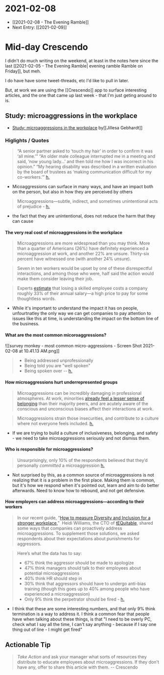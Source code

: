 # 2021-02-08

- [[2021-02-08 - The Evening Ramble]]
- Next Entry:  [[2021-02-09]]

# Mid-day Crescendo 

I didn't do much writing on the weekend, at least in the notes here since the last  [[2021-02-05 - The Evening Ramble| evening ramble Ramble on Friday]], but meh.

I do have have some tweet-threads, etc I'd like to pull in later.

But, at work we are using the [[Crescendo]] app to surface interesting articles, and the one that came up last week - that I'm just geting around to is.

## Study: microaggressions in the workplace
- [Study: microaggressions in the workplace](https://www.surveymonkey.com/curiosity/microaggressions-research/) by[[Jillesa Gebhardt]] 

### Higlights / Quotes

> “A senior partner asked to ‘touch my hair’ in order to confirm it was ‘all mine.’”
> “An older male colleague interrupted me in a meeting and said, ‘now young lady…’ and then told me how I was incorrect in his opinion.”
> “My hearing disability was described in a written evaluation by the board of trustees as ‘making communication difficult for my co-workers.’”  [h.](https://hyp.is/3OnMPGozEeuTm-PnZqa7Wg/www.surveymonkey.com/curiosity/microaggressions-research/www.surveymonkey.com/curiosity/microaggressions-research)

- Micoaggressions can surface in many ways, and have an impact both on the person, but also in how they are perceived by others

> Microaggressions—subtle, indirect, and sometimes unintentional acts of prejudice - [h.](https://hyp.is/u-l5tGo0EeugoT9KtlrDSQ/www.surveymonkey.com/curiosity/microaggressions-research/www.surveymonkey.com/curiosity/microaggressions-research)

- the fact that they are unintentional, does not reduce the harm that they can cause

#### The very real cost of microaggressions in the workplace

> Microaggressions are more widespread than you may think. More than a quarter of Americans (26%) have definitely experienced a microaggression at work, and another 22% are unsure. Thirty-six percent have witnessed one (with another 24% unsure).

> Seven in ten workers would be upset by one of these disrespectful interactions, and among those who were, half said the action would make them consider leaving their job.

> Experts [estimate](https://www.benefitnews.com/news/avoidable-turnover-costing-employers-big?brief=00000152-14a7-d1cc-a5fa-7cffccf00000) that losing a skilled employee costs a company roughly 33% of their annual salary—a high price to pay for some thoughtless words.

- While it's important to understand the impact it has on people, unfourtnatley the only way we can get companies to pay attention to issues like this at time, is understanding the impact on the bottom line of the business. 


#### What are the most common micoroaggressions?

![[survey monkey - most common micro-aggressions - Screen Shot 2021-02-08 at 10.41.13 AM.png]]

> - Being addressed unprofessionally
> - Being told you are "well spoken"
> - Being spoken over
> -- [h.](https://hyp.is/YVMpmmo1EeuY06t1QZs36A/www.surveymonkey.com/curiosity/microaggressions-research/www.surveymonkey.com/curiosity/microaggressions-research)

#### How microaggressions hurt underrepresented groups

> Microaggressions can be incredibly damaging in professional atmospheres. At work, minorities [already feel a lesser sense of belonging](https://www.surveymonkey.com/curiosity/how-surveymonkey-built-and-tested-a-survey-that-truly-measures-inclusion/) than their majority peers, and are acutely aware of the conscious and unconscious biases affect their interactions at work.

> Microaggressions strain those insecurities, and contribute to a culture where not everyone feels included. [h.](https://hyp.is/j_e5PGo1EeupCn9Vv6KYlw/www.surveymonkey.com/curiosity/microaggressions-research/www.surveymonkey.com/curiosity/microaggressions-research)

- If we are trying to build a culture of inclusiveness, belonging, and safety - we need to take microaggressions seriously and not dismiss them.

#### Who is responsible for microaggressions?

> Unsurprisingly, only 10% of the respondents believed that they’d personally _committed_ a microaggression [h.](https://hyp.is/uZoutGo1EeukjycN3IhAoQ/www.surveymonkey.com/curiosity/microaggressions-research/www.surveymonkey.com/curiosity/microaggressions-research) 

- Not surprised by this, as a common source of microaggressions is not realizing that it is a problem in the first place. Making them is common, but it's how we respond when it's pointed out, learn and aim to do better afterwards. Need to know how to rebound, and not get defensive. 


#### How employers can address microaggressions—according to their workers

> In our recent guide, “[How to measure Diversity and Inclusion for a stronger workplace,](https://www.surveymonkey.com/mp/diversity-and-inclusion-guide/)”  Heidi Williams, the CTO of [tEQuitable](https://www.tequitable.com/), shared some ways that companies can proactively address microaggressions. To supplement those solutions, we asked respondents about their expectations about punishments for aggressors.

> Here’s what the data has to say:  
> 
> -   67% think the aggressor should be made to apologize
> -   47% think managers should talk to their employees about potential microaggressions
> -   40% think HR should step in
> -   30% think that aggressors should have to undergo anti-bias training (though this goes up to 40% among people who have experienced a microaggression)
> -   Only 9% think the perpetrator should be fired - [h.](https://hyp.is/CS2Ynmo2EeuOpS9mhTOdyw/www.surveymonkey.com/curiosity/microaggressions-research/www.surveymonkey.com/curiosity/microaggressions-research)

- I think that these are some interesting numbers, and that only 9% think termination is a way to address it. I think a common fear that people have when talking about these things, is that "I need to be overly PC, check what I say all the time, I can't say anything - because if I say one thing out of line - I might get fired"

## Actionable Tip

> _Take Action_ and ask your manager what sorts of resources they distribute to educate employees about microaggressions. If they don't have any, offer to share this article with them. -- Crescendo 


